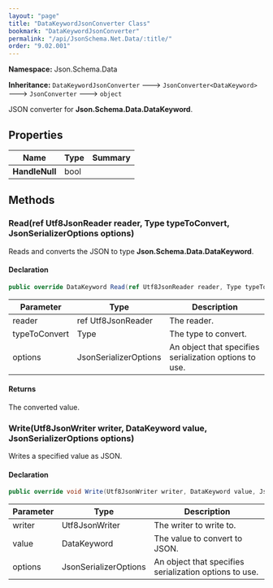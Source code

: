 ```yaml
---
layout: "page"
title: "DataKeywordJsonConverter Class"
bookmark: "DataKeywordJsonConverter"
permalink: "/api/JsonSchema.Net.Data/:title/"
order: "9.02.001"
---
```

**Namespace:** Json.Schema.Data

**Inheritance:**
`DataKeywordJsonConverter`
 🡒 
`JsonConverter<DataKeyword>`
 🡒 
`JsonConverter`
 🡒 
`object`

JSON converter for **Json.Schema.Data.DataKeyword**.

## Properties

| Name | Type | Summary |
|---|---|---|
| **HandleNull** | bool |  |

## Methods

### Read(ref Utf8JsonReader reader, Type typeToConvert, JsonSerializerOptions options)

Reads and converts the JSON to type **Json.Schema.Data.DataKeyword**.

#### Declaration

```c#
public override DataKeyword Read(ref Utf8JsonReader reader, Type typeToConvert, JsonSerializerOptions options)
```

| Parameter | Type | Description |
|---|---|---|
| reader | ref Utf8JsonReader | The reader. |
| typeToConvert | Type | The type to convert. |
| options | JsonSerializerOptions | An object that specifies serialization options to use. |


#### Returns

The converted value.

### Write(Utf8JsonWriter writer, DataKeyword value, JsonSerializerOptions options)

Writes a specified value as JSON.

#### Declaration

```c#
public override void Write(Utf8JsonWriter writer, DataKeyword value, JsonSerializerOptions options)
```

| Parameter | Type | Description |
|---|---|---|
| writer | Utf8JsonWriter | The writer to write to. |
| value | DataKeyword | The value to convert to JSON. |
| options | JsonSerializerOptions | An object that specifies serialization options to use. |


